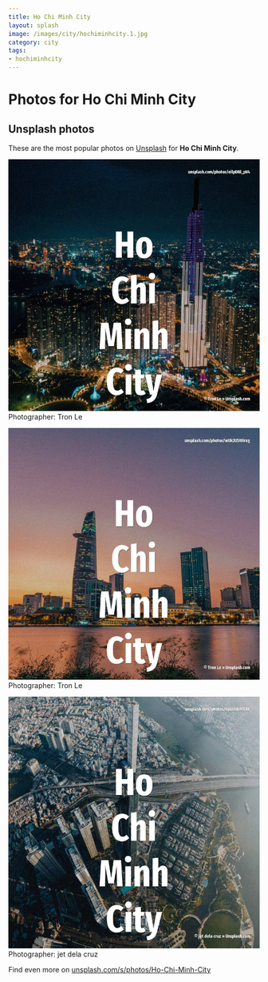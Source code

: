 ```yaml
---
title: Ho Chi Minh City
layout: splash
image: /images/city/hochiminhcity.1.jpg
category: city
tags:
- hochiminhcity
---
```

# Photos for Ho Chi Minh City
 
## Unsplash photos
These are the most popular photos on [Unsplash](https://unsplash.com) for **Ho Chi Minh City**.
 
![Ho Chi Minh City](/images/city/hochiminhcity.1.jpg)
Photographer:  Tron Le
 
![Ho Chi Minh City](/images/city/hochiminhcity.2.jpg)
Photographer:  Tron Le
 
![Ho Chi Minh City](/images/city/hochiminhcity.3.jpg)
Photographer:  jet dela cruz
 
Find even more on [unsplash.com/s/photos/Ho-Chi-Minh-City](https://unsplash.com/s/photos/Ho-Chi-Minh-City)
 
